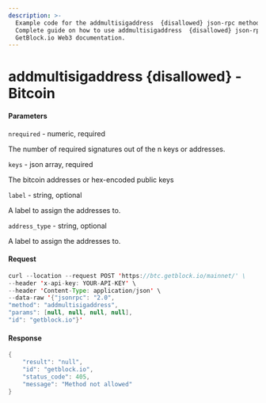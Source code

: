 ```yaml
---
description: >-
  Example code for the addmultisigaddress  {disallowed} json-rpc method.
  Сomplete guide on how to use addmultisigaddress  {disallowed} json-rpc in
  GetBlock.io Web3 documentation.
---
```


# addmultisigaddress {disallowed} - Bitcoin

#### Parameters

`nrequired` - numeric, required

The number of required signatures out of the n keys or addresses.

`keys` - json array, required

The bitcoin addresses or hex-encoded public keys

`label` - string, optional

A label to assign the addresses to.

`address_type` - string, optional

A label to assign the addresses to.

#### Request

```java
curl --location --request POST 'https://btc.getblock.io/mainnet/' \
--header 'x-api-key: YOUR-API-KEY' \
--header 'Content-Type: application/json' \
--data-raw '{"jsonrpc": "2.0",
"method": "addmultisigaddress",
"params": [null, null, null, null],
"id": "getblock.io"}'
```

#### Response

```java
{
    "result": "null",
    "id": "getblock.io",
    "status_code": 405,
    "message": "Method not allowed"
}
```
